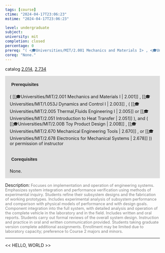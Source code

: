 ```yaml
---
tags: [course]
ctime: "2024-04-17T23:06:23"
mstime: "2024-04-17T23:06:23"

level: undergraduate
subject: 
university: mit
completion: closed
percentage: 0
prereq: "( <🎓Universities/MIT/2.001 Mechanics and Materials I> , <🎓Universities/MIT/1.053J Dynamics and Control I> , ( <🎓Universities/MIT/2.005 Thermal,Fluids Engineering I> or <🎓Universities/MIT/2.051 Introduction to Heat Transfer> ), and ( <🎓Universities/MIT/2.00B Toy Product Design> , <🎓Universities/MIT/2.670 Mechanical Engineering Tools> , or <🎓Universities/MIT/2.678 Electronics for Mechanical Systems> )) or permission of instructor"
coreq: "None."
---
```


catalog [2.014](http://student.mit.edu/catalog/m2a.html#2.014), [2.734](http://student.mit.edu/catalog/m2b.html#2.734)

<span style="display: block; padding: 15px; background-color: rgb(100, 100, 100, 0.2);"><font id="m_prereq1839_0" style="display: block; font-family: Arial, sans-serif; font-weight: bold; padding: 5px">Prerequisites</font><br><span id="prereq1839_0">( [[🎓Universities/MIT/2.001 Mechanics and Materials I | 2.001]] , [[🎓Universities/MIT/1.053J Dynamics and Control I | 2.003]] , ( [[🎓Universities/MIT/2.005 Thermal,Fluids Engineering I | 2.005]] or [[🎓Universities/MIT/2.051 Introduction to Heat Transfer | 2.051]] ), and ( [[🎓Universities/MIT/2.00B Toy Product Design | 2.00B]] , [[🎓Universities/MIT/2.670 Mechanical Engineering Tools | 2.670]] , or [[🎓Universities/MIT/2.678 Electronics for Mechanical Systems | 2.678]] )) or permission of instructor</span></span>
<span style="display: block; padding: 15px; background-color: rgb(100, 100, 100, 0.2);"><font id="m_coreq1839_0" style="display: block; font-family: Arial, sans-serif; font-weight: bold; padding: 5px">Corequisites</font><br><span id="coreq1839_0">None.</span></span>

<font style="">Description:</font>
<font style="color: grey; font-size: 0.8rem;">Focuses on implementation and operation of engineering systems. Emphasizes system integration and performance verification using methods of experimental inquiry. Students refine their subsystem designs and the fabrication of working prototypes. Includes experimental analysis of subsystem performance and comparison with physical models of performance and with design goals. Component integration into the full system, with detailed analysis and operation of the complete vehicle in the laboratory and in the field. Includes written and oral reports. Students carry out formal reviews of the overall system design. Instruction and practice in oral and written communication provided. Students taking graduate version complete additional assignments. Enrollment may be limited due to laboratory capacity; preference to Course 2 majors and minors.</font>



---

<< HELLO, WORLD >>
